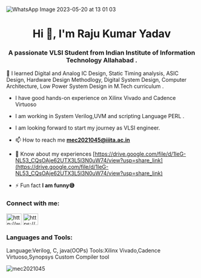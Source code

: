 ![WhatsApp Image 2023-05-20 at 13 01 03](https://github.com/mec2021045/Raju-Kumar-Yadav/assets/115482179/a3208c83-3a96-4786-bd34-f7c7408e5cd8)
<h1 align="center">Hi 👋, I'm Raju Kumar Yadav</h1>
<h3 align="center">A passionate VLSI Student from Indian Institute of Information Technology Allahabad .</h3>
🌱 I learned Digital and Analog IC Design, Static Timing analysis, ASIC Design, Hardware Design Methodlogy, Digital System Design, Computer Architecture, Low Power System Design in M.Tech curriculum .

- I have good hands-on experience on Xilinx Vivado and Cadence Virtuoso
- I am working in System Verilog,UVM and scripting Language PERL . 
- I am looking forward to start my journey as VLSI engineer.

- 📫 How to reach me **mec2021045@iiita.ac.in**

- 📄 Know about my experiences [https://drive.google.com/file/d/1leG-NL53_CQsOAje62UTX3L5l3N0uW74/view?usp=share_link](https://drive.google.com/file/d/1leG-NL53_CQsOAje62UTX3L5l3N0uW74/view?usp=share_link)

- ⚡ Fun fact **I am funny😅**

<h3 align="left">Connect with me:</h3> <a href="https://linkedin.com/in/http://www.linkedin.com/in/raju45" target="blank"><img align="center" src="https://raw.githubusercontent.com/rahuldkjain/github-profile-readme-generator/master/src/images/icons/Social/linked-in-alt.svg" alt="http://www.linkedin.com/in/raju45" height="30" width="40" /></a> <a href="https://www.youtube.com/c/https://www.youtube.com/@vlsi_project" target="blank"><img align="center" src="https://raw.githubusercontent.com/rahuldkjain/github-profile-readme-generator/master/src/images/icons/Social/youtube.svg" alt="https://www.youtube.com/@vlsi_project" height="30" width="40" /></a>
</p>

<h3 align="left">Languages and Tools:</h3>
Language:Verilog, C, java(OOPs)
Tools:Xilinx Vivado,Cadence Virtuoso,Synopsys Custom Compiler tool

<p><img align="center" src="https://github-readme-stats.vercel.app/api/top-langs?username=mec2021045&show_icons=true&locale=en&layout=compact" alt="mec2021045" /></p>
